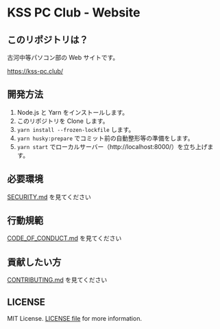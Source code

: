 # KSS PC Club - Website

## このリポジトリは？

古河中等パソコン部の Web サイトです。

https://kss-pc.club/

## 開発方法

1. Node.js と Yarn をインストールします。
2. このリポジトリを Clone します。
3. `yarn install --frozen-lockfile` します。
4. `yarn husky:prepare` でコミット前の自動整形等の準備をします。
5. `yarn start` でローカルサーバー（http://localhost:8000/）を立ち上げます。

## 必要環境

[SECURITY.md](./SECURITY.md) を見てください

## 行動規範

[CODE_OF_CONDUCT.md](./CODE_OF_CONDUCT.md) を見てください

## 貢献したい方

[CONTRIBUTING.md](./CONTRIBUTING.md) を見てください

## LICENSE

MIT License. [LICENSE file](./LICENSE) for more information.
